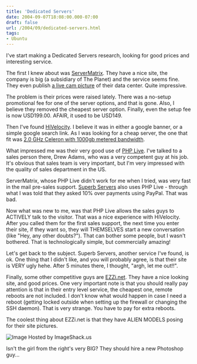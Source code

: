 ```yaml
---
title: 'Dedicated Servers'
date: 2004-09-07T18:08:00.000-07:00
draft: false
url: /2004/09/dedicated-servers.html
tags: 
- Ubuntu
---
```


I've start making a Dedicated Servers research, looking for good prices and interesting service.  
  
The first I knew about was [ServerMatrix](http://www.servermatrix.com/). They have a nice site, the company is big (a subsidiary of The Planet) and the service seems fine. They even publish [a live cam picture](http://69.41.224.20/popup.html) of their data center. Quite impressive.  
  
The problem is their prices were raised lately. There was a no-setup promotional fee for one of the server options, and that is gone. Also, I believe they removed the cheapest server option. Finally, even the setup fee is now USD199.00. AFAIR, it used to be USD149.  
  
Then I've found [HiVelocity](http://www.hivelocity.net/). I believe it was in either a google banner, or a simple google search link. As I was looking for a cheap server, the one that fit was [2.0 GHz Celeron with 1000gb metered bandwidth](http://www.hivelocity.net/plans/promo/lin_deal.asp).  
  
What impressed me was their very good use of [PHP Live](http://www.phplivesupport.com/). I've talked to a sales person there, Drew Adams, who was a very competent guy at his job. It's obvious that sales team is very important, but I'm very impressed with the quality of sales department in the US.  
  
ServerMatrix, whose PHP Live didn't work for me when I tried, was very fast in the mail pre-sales support. [Superb Servers](http://www.superbservers.net/) also uses PHP Live - through what I was told that they asked 10% over payments using PayPal. That was bad.  
  
Now what was new to me, was that PHP Live allows the sales guys to ACTIVELY talk to the visitor. That was a nice experience with HiVelocity. After you called them for the first sales support, the next time you enter their site, if they want so, they will THEMSELVES start a new conversation (like "Hey, any other doubts?"). That can bother some people, but I wasn't bothered. That is technologically simple, but commercially amazing!  
  
Let's get back to the subject. Superb Servers, another service I've found, is ok. One thing that I didn't like, and you will probably agree, is that their site is VERY ugly hehe. After 5 minutes there, I thought, "argh, let me out!!".  
  
Finally, some other competitive guys are [EZZi.net](http://www.ezzi.net/). They have a nice looking site, and good prices. One very important note is that you should really pay attention is that in their entry level service, the cheapest one, remote reboots are not included. I don't know what would happen in case I need a reboot (getting locked outside when setting up the firewall or changing the SSH daemon). That is very strange. You have to pay for extra reboots.  
  
The coolest thing about EZZi.net is that they have ALIEN MODELS posing for their site pictures.  
  
![Image Hosted by ImageShack.us](http://img73.exs.cx/img73/1117/ezzinet.png)  
  
Isn't the girl from the right's very BIG? They should hire a new Photoshop guy...